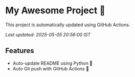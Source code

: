 # My Awesome Project 🚀

This project is automatically updated using GitHub Actions.

_Last updated: 2025-05-05 20:56:00 IST_

## Features
- Auto-update README using Python 🐍
- Auto Git push with GitHub Actions 🤖

